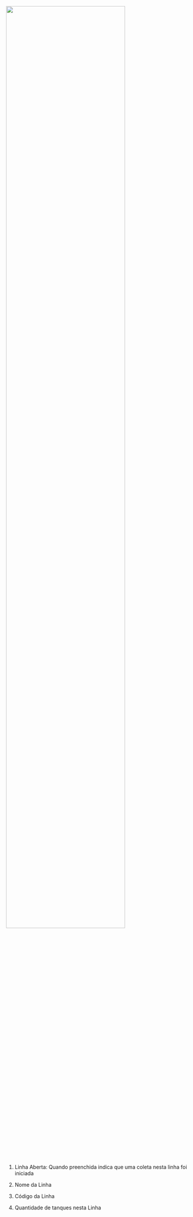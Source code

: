 <img src="https://hes-informatica.github.io/ColetaLeiteDocs/img/descricao_linha.png" width="80%" />

1. Linha Aberta: Quando preenchida indica que uma coleta nesta linha foi iniciada
  
2. Nome da Linha
  
3. Código da Linha
  
4. Quantidade de tanques nesta Linha
